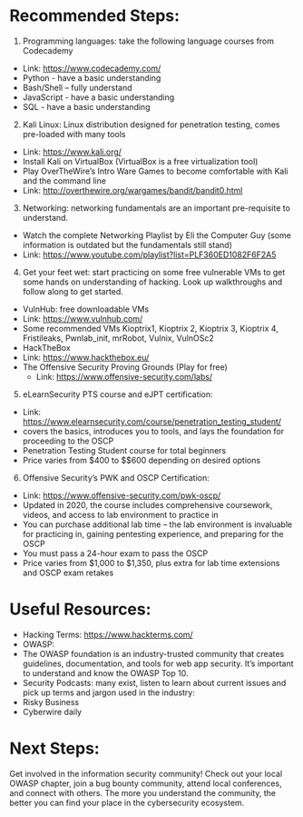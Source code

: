 # Recommended Steps:
1.	Programming languages: take the following language courses from Codecademy
-	Link: https://www.codecademy.com/ 
-	Python - have a basic understanding
-	Bash/Shell – fully understand 
-	JavaScript - have a basic understanding
-	SQL - have a basic understanding
2.	Kali Linux: Linux distribution designed for penetration testing, comes pre-loaded with many tools
-	Link: https://www.kali.org/ 
-	Install Kali on VirtualBox (VirtualBox is a free virtualization tool)
-	Play OverTheWire’s Intro Ware Games to become comfortable with Kali and the command line
  - Link: http://overthewire.org/wargames/bandit/bandit0.html
3.	Networking: networking fundamentals are an important pre-requisite to understand. 
-	Watch the complete Networking Playlist by Eli the Computer Guy (some information is outdated but the fundamentals still stand) 
-	Link: https://www.youtube.com/playlist?list=PLF360ED1082F6F2A5
4.	Get your feet wet: start practicing on some free vulnerable VMs to get some hands on understanding of hacking. Look up walkthroughs and follow along to get started. 
-	VulnHub: free downloadable VMs
  - Link: https://www.vulnhub.com/ 
  - Some recommended VMs Kioptrix1, Kioptrix 2, Kioptrix 3, Kioptrix 4, Fristileaks, Pwnlab_init, mrRobot, Vulnix, VulnOSc2
-	HackTheBox 
  - Link: https://www.hackthebox.eu/ 
- The Offensive Security Proving Grounds (Play for free) 
  - Link: https://www.offensive-security.com/labs/ 
5.	eLearnSecurity PTS course and eJPT certification: 
-	Link: https://www.elearnsecurity.com/course/penetration_testing_student/ 
-	covers the basics, introduces you to tools, and lays the foundation for proceeding to the OSCP
-	Penetration Testing Student course for total beginners
-	Price varies from $400 to $$600 depending on desired options
6.	Offensive Security’s PWK and OSCP Certification:
-	Link: https://www.offensive-security.com/pwk-oscp/ 
-	Updated in 2020, the course includes comprehensive coursework, videos, and access to lab environment to practice in
-	You can purchase additional lab time – the lab environment is invaluable for practicing in, gaining pentesting experience, and preparing for the OSCP
-	You must pass a 24-hour exam to pass the OSCP
-	Price varies from $1,000 to $1,350, plus extra for lab time extensions and OSCP exam retakes

# Useful Resources:
-	Hacking Terms: https://www.hackterms.com/ 
-	OWASP: 
  - The OWASP foundation is an industry-trusted community that creates guidelines, documentation, and tools for web app security. It’s important to understand and know the OWASP Top 10. 
-	Security Podcasts: many exist, listen to learn about current issues and pick up terms and jargon used in the industry:
  - Risky Business 
  - Cyberwire daily 

# Next Steps:
Get involved in the information security community! Check out your local OWASP chapter, join a bug bounty community, attend local conferences, and connect with others. The more you understand the community, the better you can find your place in the cybersecurity ecosystem. 
